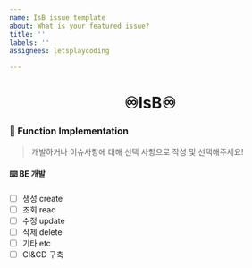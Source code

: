 ```yaml
---
name: IsB issue template
about: What is your featured issue?
title: ''
labels: ''
assignees: letsplaycoding

---
```


<h1 align="center">♾️IsB♾️</h1>

### 📜 Function Implementation
> 개발하거나 이슈사항에 대해 선택 사항으로 작성 및 선택해주세요!

#### ⌨️ BE 개발
- [ ] 생성 create
- [ ] 조회 read
- [ ] 수정 update
- [ ] 삭제 delete
- [ ] 기타 etc
- [ ] CI&CD 구축
